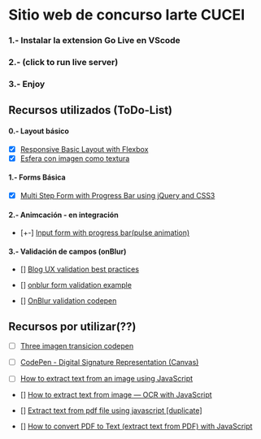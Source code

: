 # Sitio web de concurso Iarte CUCEI

### 1.- Instalar la extension Go Live en VScode
### 2.- (click to run live server)
### 3.- Enjoy

## Recursos utilizados (ToDo-List)

#### 0.- Layout básico
- [x] [Responsive Basic Layout with Flexbox](https://codepen.io/jooonebug/details/ZWrPdw)
- [x] [Esfera con imagen como textura](https://codepen.io/rachsmith/pen/GZKjqO)

#### 1.- Forms Básica 
- [x] [Multi Step Form with Progress Bar using jQuery and CSS3](https://codepen.io/atakan/pen/nPOZZR)

#### 2.- Animcación - en integración
- [+-] [Input form with progress bar(pulse animation)](https://codepen.io/carlinscuderi/pen/XmeyvV)

#### 3.- Validación de campos (onBlur)
- [] [Blog UX validation best practices](https://www.smashingmagazine.com/2022/09/inline-validation-web-forms-ux/)
- [] [onblur form validation example](https://codepen.io/merb/pen/qZavOG)

- [] [OnBlur validation codepen](https://codepen.io/tranduy/pen/pNQKMQ)


## Recursos por utilizar(??)

- [ ] [Three imagen transicion codepen](https://codepen.io/zadvorsky/pen/PNXbGo)

- [ ] [CodePen - Digital Signature Representation (Canvas)](https://codepen.io/curnsey/pen/PzOgzq?editors=1111)

- [ ] [How to extract text from an image using JavaScript](https://blog.logrocket.com/how-to-extract-text-from-an-image-using-javascript-8fe282fb0e71/)

- [] [How to extract text from image — OCR with JavaScript](https://levelup.gitconnected.com/ocrad-js-extract-text-from-image-fast-simple-90588417f25b?gi=2b615c31f1ca)

- [] [Extract text from pdf file using javascript [duplicate]](https://stackoverflow.com/questions/17424639/extract-text-from-pdf-file-using-javascript)

- [] [How to convert PDF to Text (extract text from PDF) with JavaScript](https://ourcodeworld.com/articles/read/405/how-to-convert-pdf-to-text-extract-text-from-pdf-with-javascript)
